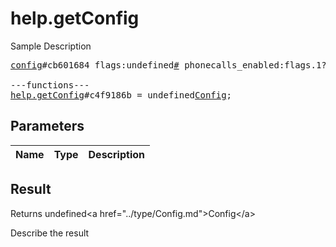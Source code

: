 # help.getConfig

Sample Description

<pre>
<a href="../constructor/config">config</a>#cb601684 flags:undefined<a href="../type/#.md">#</a> phonecalls_enabled:flags.1?<a href="../type/true.md">true</a> date:undefined<a href="../type/int.md">int</a> expires:undefined<a href="../type/int.md">int</a> test_mode:undefined<a href="../type/Bool.md">Bool</a> this_dc:undefined<a href="../type/int.md">int</a> dc_options:undefinedVector&lt;<a href="../type/DcOption.md">DcOption</a>&gt; chat_size_max:undefined<a href="../type/int.md">int</a> megagroup_size_max:undefined<a href="../type/int.md">int</a> forwarded_count_max:undefined<a href="../type/int.md">int</a> online_update_period_ms:undefined<a href="../type/int.md">int</a> offline_blur_timeout_ms:undefined<a href="../type/int.md">int</a> offline_idle_timeout_ms:undefined<a href="../type/int.md">int</a> online_cloud_timeout_ms:undefined<a href="../type/int.md">int</a> notify_cloud_delay_ms:undefined<a href="../type/int.md">int</a> notify_default_delay_ms:undefined<a href="../type/int.md">int</a> chat_big_size:undefined<a href="../type/int.md">int</a> push_chat_period_ms:undefined<a href="../type/int.md">int</a> push_chat_limit:undefined<a href="../type/int.md">int</a> saved_gifs_limit:undefined<a href="../type/int.md">int</a> edit_time_limit:undefined<a href="../type/int.md">int</a> rating_e_decay:undefined<a href="../type/int.md">int</a> stickers_recent_limit:undefined<a href="../type/int.md">int</a> tmp_sessions:flags.0?<a href="../type/int.md">int</a> pinned_dialogs_count_max:undefined<a href="../type/int.md">int</a> call_receive_timeout_ms:undefined<a href="../type/int.md">int</a> call_ring_timeout_ms:undefined<a href="../type/int.md">int</a> call_connect_timeout_ms:undefined<a href="../type/int.md">int</a> call_packet_timeout_ms:undefined<a href="../type/int.md">int</a> me_url_prefix:undefined<a href="../type/string.md">string</a> disabled_features:undefinedVector&lt;<a href="../type/DisabledFeature.md">DisabledFeature</a>&gt; = undefined<a href="../type/Config.md">Config</a>;

---functions---
<a href="../method/help.getConfig.md">help.getConfig</a>#c4f9186b = undefined<a href="../type/Config.md">Config</a>;
</pre>

## Parameters

| Name | Type | Description |
|------|:----:|-------------|

## Result

Returns undefined&lt;a href=&#34;../type/Config.md&#34;&gt;Config&lt;/a&gt;

Describe the result

